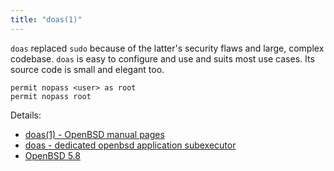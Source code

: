 ```yaml
---
title: "doas(1)"
---
```


`doas` replaced `sudo` because of the latter's security flaws and large,
complex codebase. `doas` is easy to configure and use and suits most use
cases.  Its source code is small and elegant too.

```
permit nopass <user> as root
permit nopass root
```

Details:

* [doas(1) - OpenBSD manual pages](http://man.openbsd.org/doas)
* [doas - dedicated openbsd application subexecutor](https://flak.tedunangst.com/post/doas)
* [OpenBSD 5.8](https://www.openbsd.org/58.html)
